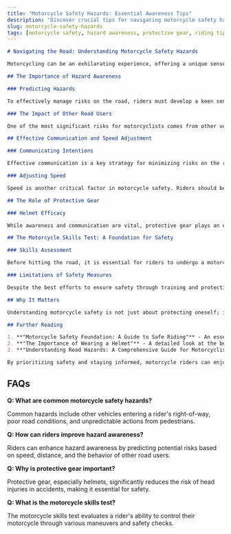 ```yaml
---
title: "Motorcycle Safety Hazards: Essential Awareness Tips"
description: "Discover crucial tips for navigating motorcycle safety hazards and enhancing your riding experience with effective strategies."
slug: motorcycle-safety-hazards
tags: [motorcycle safety, hazard awareness, protective gear, riding tips, road safety, motorcycle skills]
---
```


```markdown
# Navigating the Road: Understanding Motorcycle Safety Hazards

Motorcycling can be an exhilarating experience, offering a unique sense of freedom and connection to the open road. However, it comes with its own set of challenges and risks. One of the most pressing issues facing motorcycle riders is the presence of hazards on the road. Understanding these hazards and how to navigate them is crucial for ensuring safety. In this blog post, we'll explore the dynamics of motorcycle safety, the importance of hazard awareness, and effective strategies to minimize risks while riding.

## The Importance of Hazard Awareness

### Predicting Hazards

To effectively manage risks on the road, riders must develop a keen sense of hazard awareness. This involves understanding the speed, distance, and direction of potential hazards. For instance, if a vehicle is approaching from the side, knowing how quickly it is moving and how far away it is can help a rider predict whether they need to adjust their speed or position [p.28]. This predictive ability is essential for making informed decisions while riding.

### The Impact of Other Road Users

One of the most significant risks for motorcyclists comes from other vehicles. Research indicates that more than half of motorcycle collisions with passenger vehicles occur because drivers enter a rider’s right-of-way [p.32]. This highlights the importance of being vigilant and anticipating the actions of other road users. Riders should always be prepared for unexpected movements from cars, trucks, and pedestrians, as these can pose serious threats.

## Effective Communication and Speed Adjustment

### Communicating Intentions

Effective communication is a key strategy for minimizing risks on the road. Riders can use hand signals, head movements, and even their motorcycle's lights to communicate their intentions to other drivers. This not only helps in making their presence known but also encourages other road users to be more cautious. 

### Adjusting Speed

Speed is another critical factor in motorcycle safety. Riders should be aware of their speed relative to the conditions of the road and the behavior of other vehicles. Adjusting speed appropriately can provide a necessary buffer when navigating through traffic or approaching potential hazards. This margin of safety can be the difference between a close call and a serious accident.

## The Role of Protective Gear

### Helmet Efficacy

While awareness and communication are vital, protective gear plays an equally important role in motorcycle safety. Wearing a U.S. DOT compliant motorcycle safety helmet can significantly reduce the risk of head injuries. Studies show that helmets can cut both the number and severity of head injuries by 50 percent [p.15]. This statistic underscores the importance of investing in quality protective gear, as it can be a lifesaver in the event of an accident.

## The Motorcycle Skills Test: A Foundation for Safety

### Skills Assessment

Before hitting the road, it is essential for riders to undergo a motorcycle skills test. This test includes a pre-trip inspection and various riding skills demonstrations, such as riding in tracking paths and performing maneuvers [p.13]. The motorcycle skills test serves as a pass/fail assessment that evaluates a rider's ability to control the motorcycle in different situations. Mastery of these skills can greatly enhance a rider's confidence and safety on the road.

### Limitations of Safety Measures

Despite the best efforts to ensure safety through training and protective gear, it is important to recognize the limitations of these measures. External factors such as driver visibility and road conditions can compromise the effectiveness of safety strategies [p.28]. Riders must remain adaptable and continuously assess their environment to mitigate risks effectively.

## Why It Matters

Understanding motorcycle safety is not just about protecting oneself; it is also about fostering a safer environment for all road users. By being aware of hazards, communicating effectively, and using protective gear, riders can significantly reduce their risk of accidents. This knowledge not only enhances the riding experience but also contributes to a culture of safety on the roads.

## Further Reading

1. **"Motorcycle Safety Foundation: A Guide to Safe Riding"** - An essential resource for riders looking to improve their skills and safety awareness.
2. **"The Importance of Wearing a Helmet"** - A detailed look at the benefits of helmet use and statistics related to motorcycle accidents.
3. **"Understanding Road Hazards: A Comprehensive Guide for Motorcyclists"** - This guide provides insights into common road hazards and how to navigate them safely.

By prioritizing safety and staying informed, motorcycle riders can enjoy the thrill of the ride while minimizing risks on the road.
```

## FAQs
**Q: What are common motorcycle safety hazards?**

Common hazards include other vehicles entering a rider's right-of-way, poor road conditions, and unpredictable actions from pedestrians.

**Q: How can riders improve hazard awareness?**

Riders can enhance hazard awareness by predicting potential risks based on speed, distance, and the behavior of other road users.

**Q: Why is protective gear important?**

Protective gear, especially helmets, significantly reduces the risk of head injuries in accidents, making it essential for safety.

**Q: What is the motorcycle skills test?**

The motorcycle skills test evaluates a rider's ability to control their motorcycle through various maneuvers and safety checks.


<script type="application/ld+json">
{
  "@context": "https://schema.org",
  "@type": "Article",
  "headline": "Motorcycle Safety Hazards: Essential Awareness Tips",
  "description": "Discover crucial tips for navigating motorcycle safety hazards and enhancing your riding experience with effective strategies.",
  "datePublished": "2025-08-08",
  "dateModified": "2025-08-08",
  "keywords": "motorcycle safety,hazard awareness,protective gear,riding tips,road safety,motorcycle skills",
  "author": {
    "@type": "Organization",
    "name": "Your Company"
  },
  "publisher": {
    "@type": "Organization",
    "name": "Your Company"
  },
  "mainEntityOfPage": {
    "@type": "WebPage",
    "@id": "https://example.com/motorcycle-safety-hazards"
  }
}
</script>